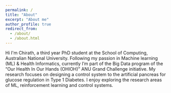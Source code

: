 ```yaml
---
permalink: /
title: "About"
excerpt: "About me"
author_profile: true
redirect_from: 
  - /about/
  - /about.html
---
```


Hi I'm Chirath, a third year PhD student at the School of Computing, Australian National University. Following my passion in Machine learning (ML) & Health Informatics, currently I’m part of the Big Data program of the “Our Health In Our Hands (OHIOH)” ANU Grand Challenge initiative. My research focuses on designing a control system to the artificial pancreas for glucose regulation in Type 1 Diabetes. I enjoy exploring the research areas of ML, reinforcement learning and control systems.

<!-- I completed my BSc (Hons) in Electronics & Telecommunication Engineering from the University of Moratuwa, Sri Lanka, and a product of Ananda College, Colombo 10. I have diverse interest areas in research such as AI, Machine Learning, Biomedical Signal Processing, Financial Analytics and Data Science. I'm a CIMA passed finalist, and have been able to successfully combine my engineering and accounting knowledge to work on develop algorithms focusing on financial predictions and fraud analytics. 

I believe that there is great potential to apply AI towards healthcare which undoubtedly will add great value. My passion in this domain lead towards working on projects related to Biomedical Engineering and Machine Learning. I have worked on disease prediction applications focusing on the Photoplethysmography (PPG) signals of users and injury prediction applications using Electromyography (EMG) signals and IMU data. Detailed descriptions and findings of the projects can be accessed through the Portfolio section.  -->

<!-- My philosophy is to keep everything simple, and I love to read, write and play the guitar, Chess during my leisure time. My thoughts are expressed in the form of a Blog which can be accessed through the Thoughts section. My passion is to work on novel research areas, where my ultimate goal is to combine my Engineering & Entrepreneurial skills to ensure great value addition to the society. -->
